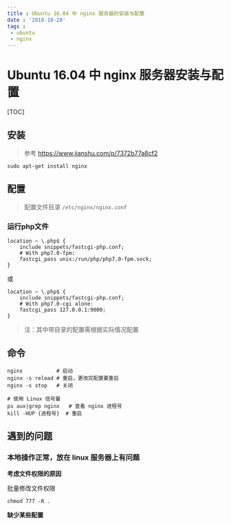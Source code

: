 ```yaml
---
title : Ubuntu 16.04 中 nginx 服务器的安装与配置
date : '2018-10-28'
tags :
 - ubuntu
 - nginx
---
```

# Ubuntu 16.04 中 nginx 服务器安装与配置

[TOC]

## 安装

> 参考  https://www.jianshu.com/p/7372b77a8cf2

    sudo apt-get install nginx

## 配置

> 配置文件目录 `/etc/nginx/nginx.conf`

### 运行php文件

```
location ~ \.php$ {
    include snippets/fastcgi-php.conf;
    # With php7.0-fpm:
    fastcgi_pass unix:/run/php/php7.0-fpm.sock;
}
```
或
```
location ~ \.php$ {
    include snippets/fastcgi-php.conf;
    # With php7.0-cgi alone:
    fastcgi_pass 127.0.0.1:9000;
}
```
> 注：其中带目录的配置需根据实际情况配置

## 命令

    nginx           # 启动
    nginx -s reload # 重启，更改完配置要重启
    nginx -s stop   # 关闭

    # 使用 Linux 信号量
    ps aux|grep nginx   # 查看 nginx 进程号
    kill -HUP {进程号}  # 重启

## 遇到的问题

### 本地操作正常，放在 linux 服务器上有问题

**考虑文件权限的原因**

   批量修改文件权限
   
    chmod 777 -R .

**缺少某些配置**
